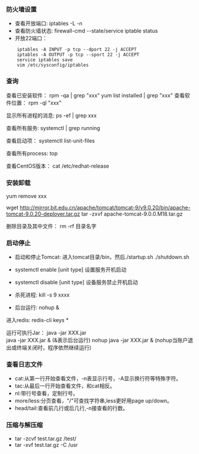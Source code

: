 ### 防火墙设置
* 查看开放端口:	iptables -L -n
* 查看防火墙状态:	firewall-cmd --state/service iptable status
* 开放22端口：	
```
    iptables -A INPUT -p tcp --dport 22 -j ACCEPT
	iptables -A OUTPUT -p tcp --sport 22 -j ACCEPT
	service iptables save
	vim /etc/sysconfig/iptables
```
### 查询
查看已安装软件：	rpm -qa | grep "xxx"
					yum list installed | grep "xxx" 
查看软件位置：	rpm -ql "xxx"

显示所有进程的消息:		ps -ef | grep xxx

查看所有服务: systemctl | grep running

查看启动项：	systemctl list-unit-files

查看所有process: 		top

查看CentOS版本：	cat /etc/redhat-release

### 安装卸载
yum remove xxx

wget http://mirror.bit.edu.cn/apache/tomcat/tomcat-9/v9.0.20/bin/apache-tomcat-9.0.20-deployer.tar.gz
tar -zxvf apache-tomcat-9.0.0.M18.tar.gz

删除目录及其中文件：	rm -rf 目录名字

### 启动停止
* 启动和停止Tomcat:	进入tomcat目录/bin，然后./startup.sh	./shutdown.sh
* systemctl enable [unit type] 	设置服务开机启动
* systemctl disable [unit type] 	设备服务禁止开机启动

* 杀死进程:    kill -s 9 xxxx
* 后台运行:	nohup &

进入redis:	redis-cli
			keys *
			
运行可执行Jar：	java -jar XXX.jar  
				java -jar XXX.jar & (&表示后台运行)
				nohup java -jar XXX.jar & (nohup当账户退出或终端关闭时，程序依然继续运行)  
				
### 查看日志文件
* cat:从第一行开始查看文件，-n表显示行号，-A显示换行符等特殊字符。
* tac:从最后一行开始查看文件，和cat相反。
* nl:带行号查看，定制行号。
* more/less:分页查看，"/"可查找字符串,less更好用page up/down。
* head/tail:查看前几行或后几行,-n接查看的行数。

### 压缩与解压缩
* tar -zcvf test.tar.gz /test/
* tar -xvf test.tar.gz -C /usr